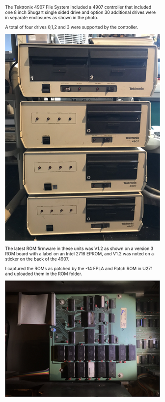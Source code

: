 The Tektronix 4907 File System included a 4907 controller that included one 8 inch Shugart single sided drive and option 30 additional drives were in separate enclosures as shown in the photo.

A total of four drives 0,1,2 and 3 were supported by the controller.

![Three 4907 and one Option 30 dual drive enclosure](./Three%204907%20and%20one%20dual%20drive%20slave.jpeg)

The latest ROM firmware in these units was V1.2 as shown on a version 3 ROM board with a label on an Intel 2716 EPROM, and V1.2 was noted on a sticker on the back of the 4907.

I captured the ROMs as patched by the -14 FPLA and Patch ROM in U271 and uploaded them in the ROM folder.

![4907 ROM board v3 with 1.2 Firmware](./4907%20ROM%20board%20v3%20with%20Firmware%20v1dot2.jpeg)
